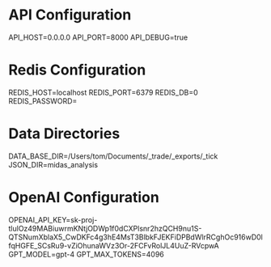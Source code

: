 # API Configuration
API_HOST=0.0.0.0
API_PORT=8000
API_DEBUG=true

# Redis Configuration
REDIS_HOST=localhost
REDIS_PORT=6379
REDIS_DB=0
REDIS_PASSWORD=

# Data Directories
DATA_BASE_DIR=/Users/tom/Documents/_trade/_exports/_tick
JSON_DIR=midas_analysis

# OpenAI Configuration
OPENAI_API_KEY=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
GPT_MODEL=gpt-4
GPT_MAX_TOKENS=4096